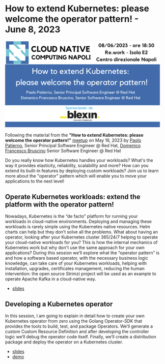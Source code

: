 # How to extend Kubernetes: please welcome the operator pattern! - June 8, 2023

![How to extend Kubernetes: please welcome the operator pattern!](banner.png)

Following the material from the **"How to extend Kubernetes: please welcome the operator pattern!"** [meetup](https://community.cncf.io/events/details/cncf-napoli-presents-how-to-extend-kubernetes-please-welcome-the-operator-pattern/) on May 16, 2023 by [Paolo Patierno](https://twitter.com/ppatierno), Senior Principal Software Engineer @ Red Hat, [Domenico Francesco Bruscino](https://twitter.com/bruscinodf) Senior Software Engineer @ Red Hat

Do you really know how Kubernetes handles your workloads? What's the way it provides elasticity, reliability, scalability and more? How can you extend its built-in features by deploying custom workloads? Join us to learn more about the "operator" pattern which will enable you to move your applications to the next level!

## Operate Kubernetes workloads: extend the platform with the operator pattern!

Nowadays, Kubernetes is the “de facto” platform for running your workloads in cloud-native environments. Deploying and managing these workloads is rarely simple using the Kubernetes native resources. Helm charts can help but they don’t solve all the problems. What about having an operator, looking after your Kubernetes cluster 365/24/7 helping to operate your cloud-native workloads for you? This is how the internal mechanics of Kubernetes work but why don't use the same approach for your own applications? During this session we’ll explore what the “operator pattern” is and how a software based operator, with the necessary business logic knowledge, can take care of your Kubernetes workloads, helping with installation, upgrades, certificates management, reducing the human intervention: the open source Strimzi project will be used as an example to operate Apache Kafka in a cloud-native way.

* [slides](operate_kubernetes_workloads_extend_the_platform_with_the_operator_pattern.pdf)

## Developing a Kubernetes operator

In this session, I am going to explain in detail how to create your own Kubernetes operator from zero using the Golang Operator-SDK that provides the tools to build, test, and package Operators. We’ll generate a custom Custom Resource Definition and after developing the controller logic we’ll debug the operator code itself. Finally, we’ll create a distribution package and deploy the operator on a Kubernetes cluster.

* [slides](developing-kubernetes-operator-slides.pdf)
* [demo](https://github.com/brusdev/hello-world-operator)